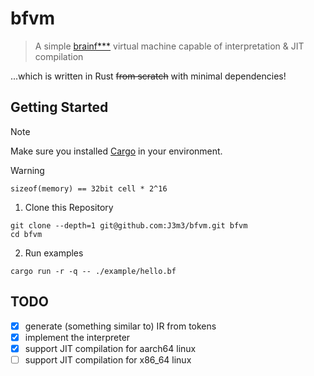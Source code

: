 # bfvm

> A simple [brainf\*\*\*](https://en.wikipedia.org/wiki/Brainfuck) virtual machine capable of interpretation & JIT compilation

...which is written in Rust ~~from scratch~~ with minimal dependencies!

## Getting Started

> [!NOTE]
> Make sure you installed [Cargo](https://github.com/rust-lang/cargo) in your environment.

> [!WARNING]
> `sizeof(memory) == 32bit cell * 2^16`

1. Clone this Repository

```console
git clone --depth=1 git@github.com:J3m3/bfvm.git bfvm
cd bfvm
```

2. Run examples

```console
cargo run -r -q -- ./example/hello.bf
```

## TODO

- [x] generate (something similar to) IR from tokens
- [x] implement the interpreter
- [x] support JIT compilation for aarch64 linux
- [ ] support JIT compilation for x86_64 linux
